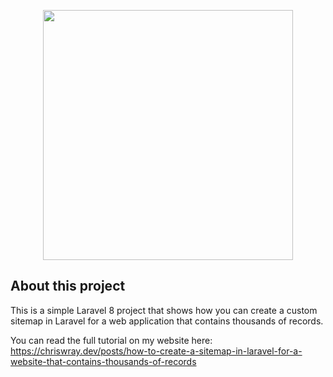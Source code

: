 <p align="center"><a href="https://laravel.com" target="_blank"><img src="https://raw.githubusercontent.com/laravel/art/master/logo-lockup/5%20SVG/2%20CMYK/1%20Full%20Color/laravel-logolockup-cmyk-red.svg" width="400"></a></p>

## About this project

This is a simple Laravel 8 project that shows how you can create a custom sitemap in Laravel for a web application that contains thousands of records. 

You can read the full tutorial on my website here: https://chriswray.dev/posts/how-to-create-a-sitemap-in-laravel-for-a-website-that-contains-thousands-of-records
